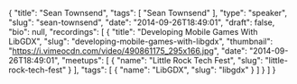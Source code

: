 {
  "title": "Sean Townsend",
  "tags": [
    "Sean Townsend"
  ],
  "type": "speaker",
  "slug": "sean-townsend",
  "date": "2014-09-26T18:49:01",
  "draft": false,
  "bio": null,
  "recordings": [
    {
      "title": "Developing Mobile Games With LibGDX",
      "slug": "developing-mobile-games-with-libgdx",
      "thumbnail": "https://i.vimeocdn.com/video/490861175_295x166.jpg",
      "date": "2014-09-26T18:49:01",
      "meetups": [
        {
          "name": "Little Rock Tech Fest",
          "slug": "little-rock-tech-fest"
        }
      ],
      "tags": [
        {
          "name": "LibGDX",
          "slug": "libgdx"
        }
      ]
    }
  ]
}